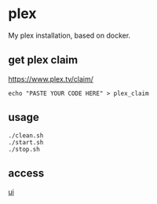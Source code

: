 # plex

My plex installation, based on docker.

## get plex claim

https://www.plex.tv/claim/

```
echo "PASTE YOUR CODE HERE" > plex_claim
```

## usage
```
./clean.sh
./start.sh
./stop.sh
```

## access
[ui](http://127.0.0.1:32400/web/index.html)
